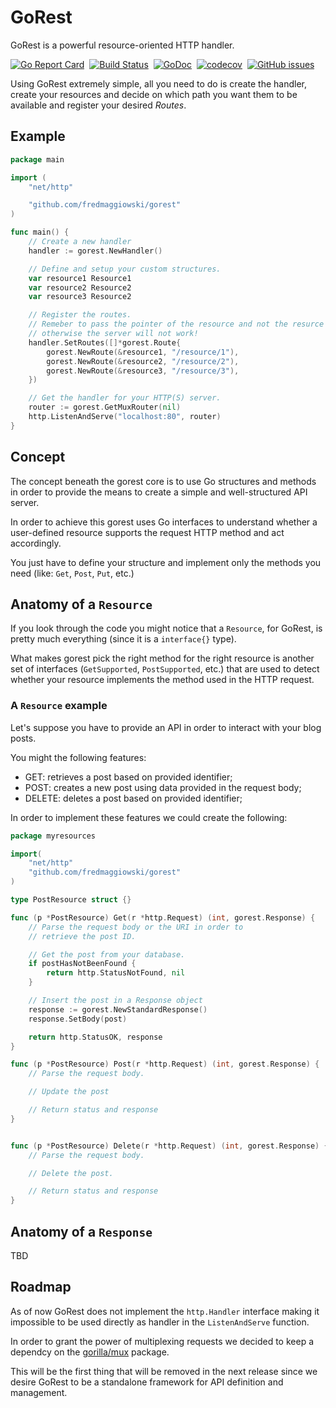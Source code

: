 # GoRest

GoRest is a powerful resource-oriented HTTP handler.

[![Go Report Card](https://goreportcard.com/badge/github.com/fredmaggiowski/gorest)](https://goreportcard.com/report/github.com/fredmaggiowski/gorest)&nbsp;
[![Build Status](https://travis-ci.org/fredmaggiowski/gorest.svg?branch=master)](https://travis-ci.org/fredmaggiowski/gorest)&nbsp;
[![GoDoc](https://godoc.org/github.com/fredmaggiowski/gorest?status.svg)](https://godoc.org/github.com/fredmaggiowski/gorest)&nbsp;
[![codecov](https://codecov.io/gh/fredmaggiowski/gorest/branch/master/graph/badge.svg)](https://codecov.io/gh/fredmaggiowski/gorest)&nbsp;
[![GitHub issues](https://img.shields.io/github/issues/fredmaggiowski/gorest.svg "GitHub issues")](https://github.com/fredmaggiowski/gorest)


Using GoRest extremely simple, all you need to do is create the handler, create your resources and decide on which path you want them to be available and register your desired _Routes_.

## Example

```go
package main

import (
    "net/http"

    "github.com/fredmaggiowski/gorest"
)

func main() {
    // Create a new handler
    handler := gorest.NewHandler()

    // Define and setup your custom structures.
    var resource1 Resource1
    var resource2 Resource2
    var resource3 Resource2

    // Register the routes.
    // Remeber to pass the pointer of the resource and not the resurce itself
    // otherwise the server will not work!
    handler.SetRoutes([]*gorest.Route{
        gorest.NewRoute(&resource1, "/resource/1"),
        gorest.NewRoute(&resource2, "/resource/2"),
        gorest.NewRoute(&resource3, "/resource/3"),
    })

    // Get the handler for your HTTP(S) server.
    router := gorest.GetMuxRouter(nil)
    http.ListenAndServe("localhost:80", router)
}
```

## Concept

The concept beneath the gorest core is to use Go structures and methods in order to provide the means to create a simple and well-structured API server.

In order to achieve this gorest uses Go interfaces to understand whether a user-defined resource supports the request HTTP method and act accordingly.

You just have to define your structure and implement only the methods you need (like: `Get`, `Post`, `Put`, etc.)

## Anatomy of a `Resource`

If you look through the code you might notice that a `Resource`, for GoRest, is pretty much everything (since it is a `interface{}` type).

What makes gorest pick the right method for the right resource is another set of interfaces (`GetSupported`, `PostSupported`, etc.) that are used to detect whether your resource implements the method used in the HTTP request.

### A `Resource` example

Let's suppose you have to provide an API in order to interact with your blog posts.

You might the following features:
 - GET: retrieves a post based on provided identifier;
 - POST: creates a new post using data provided in the request body;
 - DELETE: deletes a post based on provided identifier;

In order to implement these features we could create the following:

```go
package myresources

import(
    "net/http"
    "github.com/fredmaggiowski/gorest"
)

type PostResource struct {}

func (p *PostResource) Get(r *http.Request) (int, gorest.Response) {
    // Parse the request body or the URI in order to 
    // retrieve the post ID.

    // Get the post from your database.
    if postHasNotBeenFound {
        return http.StatusNotFound, nil
    }

    // Insert the post in a Response object
    response := gorest.NewStandardResponse()
    response.SetBody(post)

    return http.StatusOK, response
}

func (p *PostResource) Post(r *http.Request) (int, gorest.Response) {
    // Parse the request body.

    // Update the post

    // Return status and response
}


func (p *PostResource) Delete(r *http.Request) (int, gorest.Response) {
    // Parse the request body.

    // Delete the post.

    // Return status and response
}
```

## Anatomy of a `Response`

TBD

## Roadmap

As of now GoRest does not implement the `http.Handler` interface making it impossible to be used directly as handler in the `ListenAndServe` function.

In order to grant the power of multiplexing requests we decided to keep a dependcy on the [gorilla/mux](https://github.com/gorilla/mux) package.

This will be the first thing that will be removed in the next release since we desire GoRest to be a standalone framework for API definition and management.
